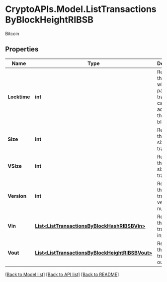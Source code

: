# CryptoAPIs.Model.ListTransactionsByBlockHeightRIBSB
Bitcoin

## Properties

Name | Type | Description | Notes
------------ | ------------- | ------------- | -------------
**Locktime** | **int** | Represents the time at which a particular transaction can be added to the blockchain. | 
**Size** | **int** | Represents the total size of this transaction. | 
**VSize** | **int** | Represents the virtual size of this transaction. | 
**Version** | **int** | Represents the transaction version number. | 
**Vin** | [**List&lt;ListTransactionsByBlockHashRIBSBVin&gt;**](ListTransactionsByBlockHashRIBSBVin.md) | Represents the transaction inputs. | 
**Vout** | [**List&lt;ListTransactionsByBlockHeightRIBSBVout&gt;**](ListTransactionsByBlockHeightRIBSBVout.md) | Represents the transaction outputs. | 

[[Back to Model list]](../README.md#documentation-for-models) [[Back to API list]](../README.md#documentation-for-api-endpoints) [[Back to README]](../README.md)

